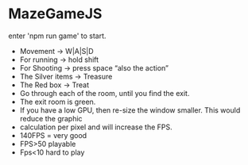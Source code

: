 # MazeGameJS

enter 'npm run game' to start.

- Movement -> W|A|S|D
- For running -> hold shift
- For Shooting -> press space “also the action”
- The Silver items -> Treasure
- The Red box -> Treat
- Go through each of the room, until you find the exit.
- The exit room is green.
- If you have a low GPU, then re-size the window smaller. This would reduce the graphic
- calculation per pixel and will increase the FPS.
- 140FPS = very good
- FPS>50 playable
- Fps<10 hard to play
